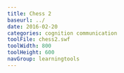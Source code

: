 ```yaml
---
title: Chess 2
baseurl: ../
date: 2016-02-20
categories: cognition communication
toolFile: chess2.swf
toolWidth: 800
toolHeight: 600
navGroup: learningtools
---
```

